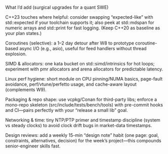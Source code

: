 What I’d add (surgical upgrades for a quant SWE)

C++23 touches where helpful: consider swapping “expected-like” with std::expected if your toolchain supports it; also peek at std::mdspan for numeric arrays and std::print for fast logging. (Keep C++20 as baseline as your plan states.)

Coroutines (selective): a 1–2 day detour after W8 to prototype coroutine-based async I/O (e.g., asio), useful for feed handlers without thread explosion.

SIMD & allocators: one kata bucket on std::simd/intrinsics for hot loops; experiment with pmr allocators and arena allocators for predictable latency.

Linux perf hygiene: short module on CPU pinning/NUMA basics, page-fault avoidance, perf/vtune/perfetto usage, and cache-aware layout (complements W9).

Packaging & repo shape: use vcpkg/Conan for third-party libs; enforce a mono-repo skeleton (src/include/tests/bench/tools) with pre-commit hooks and CI—pairs perfectly with your “release a small lib” goal.

Networking & time: tiny NTP/PTP primer and timestamp discipline (system vs steady clocks) to avoid clock drift bugs in market-data timestamps.

Design reviews: add a weekly 15-min “design note” habit (one page: goal, constraints, alternatives, decision) for the week’s project—this compounds senior-engineer skills fast.